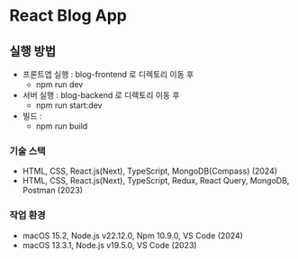 # React Blog App

## 실행 방법

- 프론트앱 실행 : blog-frontend 로 디렉토리 이동 후
  - npm run dev
- 서버 실행 : blog-backend 로 디렉토리 이동 후
  - npm run start:dev
- 빌드 :
  - npm run build

### 기술 스택

- HTML, CSS, React.js(Next), TypeScript, MongoDB(Compass) (2024)
- HTML, CSS, React.js(Next), TypeScript, Redux, React Query, MongoDB, Postman (2023)

### 작업 환경

- macOS 15.2, Node.js v22.12.0, Npm 10.9.0, VS Code (2024)
- macOS 13.3.1, Node.js v19.5.0, VS Code (2023)
